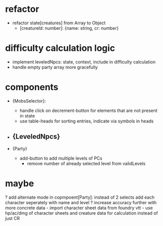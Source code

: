 # refactor
- refactor state[creatures] from Array to Object
  - [creatureId: number]: {name: string, cr: number}

# difficulty calculation logic
- implement leveledNpcs: state, context, include in difficulty calculation
- handle empty party array more gracefully

# components
- {MobsSelector}:
  - handle click on decrement-button for elements that are not present in state
  - use table-heads for sorting entries, indicate via symbols in heads

- {LeveledNpcs}
  - 

- {Party}
  - add-button to add multiple levels of PCs
    - remove number of already selected level from validLevels
  
# maybe
? add alternate mode in copmpoent[Party]: instead of 2 selects add each character seperately with name and level
? increase accuracy further with more concrete data 
    - import character sheet data from foundry vtt
    - use hp/ac/dmg of character sheets and creature data for calculation instead of just CR


